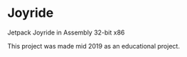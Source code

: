 # Joyride
Jetpack Joyride in Assembly 32-bit x86

This project was made mid 2019 as an educational project. 
